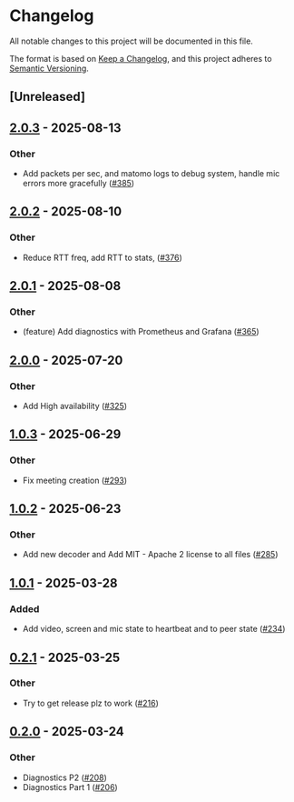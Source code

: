 # Changelog

All notable changes to this project will be documented in this file.

The format is based on [Keep a Changelog](https://keepachangelog.com/en/1.0.0/),
and this project adheres to [Semantic Versioning](https://semver.org/spec/v2.0.0.html).

## [Unreleased]

## [2.0.3](https://github.com/security-union/videocall-rs/compare/videocall-types-v2.0.2...videocall-types-v2.0.3) - 2025-08-13

### Other

- Add packets per sec, and matomo logs to debug system, handle mic errors more gracefully ([#385](https://github.com/security-union/videocall-rs/pull/385))

## [2.0.2](https://github.com/security-union/videocall-rs/compare/videocall-types-v2.0.1...videocall-types-v2.0.2) - 2025-08-10

### Other

- Reduce RTT freq, add RTT to stats,  ([#376](https://github.com/security-union/videocall-rs/pull/376))

## [2.0.1](https://github.com/security-union/videocall-rs/compare/videocall-types-v2.0.0...videocall-types-v2.0.1) - 2025-08-08

### Other

- (feature) Add diagnostics with Prometheus and Grafana ([#365](https://github.com/security-union/videocall-rs/pull/365))

## [2.0.0](https://github.com/security-union/videocall-rs/compare/videocall-types-v1.0.3...videocall-types-v2.0.0) - 2025-07-20

### Other

- Add High availability ([#325](https://github.com/security-union/videocall-rs/pull/325))

## [1.0.3](https://github.com/security-union/videocall-rs/compare/videocall-types-v1.0.2...videocall-types-v1.0.3) - 2025-06-29

### Other

- Fix meeting creation ([#293](https://github.com/security-union/videocall-rs/pull/293))

## [1.0.2](https://github.com/security-union/videocall-rs/compare/videocall-types-v1.0.1...videocall-types-v1.0.2) - 2025-06-23

### Other

- Add new decoder and Add MIT - Apache 2 license to all files ([#285](https://github.com/security-union/videocall-rs/pull/285))

## [1.0.1](https://github.com/security-union/videocall-rs/compare/videocall-types-v1.0.0...videocall-types-v1.0.1) - 2025-03-28

### Added

- Add video, screen and mic state to heartbeat and to peer state ([#234](https://github.com/security-union/videocall-rs/pull/234))

## [0.2.1](https://github.com/security-union/videocall-rs/compare/videocall-types-v0.2.0...videocall-types-v0.2.1) - 2025-03-25

### Other

- Try to get release plz to work ([#216](https://github.com/security-union/videocall-rs/pull/216))

## [0.2.0](https://github.com/security-union/videocall-rs/compare/videocall-types-v0.1.0...videocall-types-v0.2.0) - 2025-03-24

### Other

- Diagnostics P2 ([#208](https://github.com/security-union/videocall-rs/pull/208))
- Diagnostics Part 1 ([#206](https://github.com/security-union/videocall-rs/pull/206))
